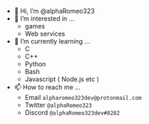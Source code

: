 - 👋 Hi, I’m @alphaRomeo323
- 👀 I’m interested in ...
  - games
  - Web services
- 🌱 I’m currently learning ...
  - C
  - C++
  - Python
  - Bash
  - Javascript ( Node.js etc )
- 📫 How to reach me ...
  - Email `alpharomeo323dev@protonmail.com`
  - Twitter `@alphaRomeo323`
  - Discord `@alphaRomeo323dev#8282`
<!---
alphaRomeo323/alphaRomeo323 is a ✨ special ✨ repository because its `README.md` (this file) appears on your GitHub profile.
You can click the Preview link to take a look at your changes.
--->
